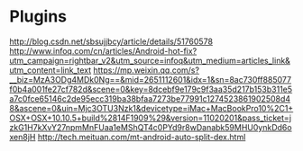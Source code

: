 # Plugins
http://blog.csdn.net/sbsujjbcy/article/details/51760578
http://www.infoq.com/cn/articles/Android-hot-fix?utm_campaign=rightbar_v2&utm_source=infoq&utm_medium=articles_link&utm_content=link_text
https://mp.weixin.qq.com/s?__biz=MzA3ODg4MDk0Ng==&mid=2651112601&idx=1&sn=8ac730ff885077f0b4a001fe27cf782d&scene=0&key=8dcebf9e179c9f3aa35d217b153b311e5a7c0fce65146c2de95ecc319ba38bfaa7273be77991c1274523861902508d48&ascene=0&uin=Mjc3OTU3Nzk1&devicetype=iMac+MacBookPro10%2C1+OSX+OSX+10.10.5+build%2814F1909%29&version=11020201&pass_ticket=jzkG1H7kXvY27npmMnFUaa1eMShQT4c0PYd9r8wDanabk59MHU0ynkDd6oxen8jH
http://tech.meituan.com/mt-android-auto-split-dex.html